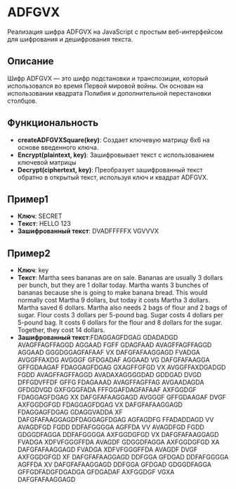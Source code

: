 # ADFGVX
Реализация шифра ADFGVX на JavaScript с простым веб-интерфейсом для шифрования и дешифрования текста.

## Описание
Шифр ADFGVX — это шифр подстановки и транспозиции, который использовался во время Первой мировой войны. Он основан на использовании квадрата Полибия и дополнительной перестановки столбцов.

## Функциональность
- **createADFGVXSquare(key)**: Создает ключевую матрицу 6x6 на основе введенного ключа.
- **Encrypt(plaintext, key)**: Зашифровывает текст с использованием ключевой матрицы
- **Decrypt(ciphertext, key)**: Преобразует зашифрованный текст обратно в открытый текст, используя ключ и квадрат ADFGVX.

## Пример1
- **Ключ**: SECRET
- **Tекст**: HELLO 123
- **Зашифрованный текст**: DVADFFFFFX VGVVVX
## Пример2
- **Ключ**: key
- **Текст**: Martha sees bananas are on sale. Bananas are usually 3 dollars per bunch, but they are 1 dollar today. Martha wants 3 bunches of bananas because she is going to make banana bread. This would normally cost Martha 9 dollars, but today it costs Martha 3 dollars. Martha saved 6 dollars. Martha also needs 2 bags of flour and 2 bags of sugar. Flour costs 3 dollars per 5-pound bag. Sugar costs 4 dollars per 5-pound bag. It costs 6 dollars for the flour and 8 dollars for the sugar. Together, they cost 14 dollars.
- **Зашифрованный текст**:FDAGGAGFDGAG GDADADGD AVAGFFAGFFAGGD AGGAAD FGFF GDAGFAAD AVAGFFAGFFAGGD AGGAAD GGGDGGAGFAFAAF VX DAFGFAFAAGGAGD FVADGA AVGGFFAXDG AVGGGF GFDGADAF AGGAAD VG DAFGFAFAAGGA GFFGDAAGAF FDAGGAGFDGAG GXAGFFGFGD VX AVGGFFAXDGADGD FGDD AVAGFFAGFFAGGD AVADAXAGGGGDAD GDDGAD DVGD DFFGDVFFDF GFFG FDAGAAAD AVAGFFAGFFAG AVGAADAGDA GFDGDVGD GXFGGGFADA FFFGGAFDAGFAFAAF AXFGGDGF FDAGGAGFDGAG XX DAFGFAFAAGGAGD AVGGGF GFFGDAAGAF DVGF AXFGGDGFGD FDAGGAGFDGAG VX DAFGFAFAAGGAGD FDAGGAGFDGAG GDAGGVADDA XF DAFGFAFAAGGAGDFDAGGAGFDGAG AGFAGDFG FFADADDAGD VV AVAGDFGD FGDD DDFAFGGGGA AGFFDA VV AVAGDFGD FGDD GDGGDFAGGA DDFAFGGGGA AXFGGDGFGD VX DAFGFAFAAGGAGD FVADGA XDFVFGGGFFDA AVAGDF GDGGDFAGGA AXFGGDGFGD XA DAFGFAFAAGGAGD FVADGA XDFVFGGGFFDA AVAGDF DVGF AXFGGDGFGD XF DAFGFAFAAGGAGD DDFGGA GFDGAD DDFAFGGGGA AGFFDA XV DAFGFAFAAGGAGD DDFGGA GFDGAD GDGGDFAGGA GFFGDFADGFDGADGA GFDGADAF AXFGGDGF VGXA DAFGFAFAAGGAGD

